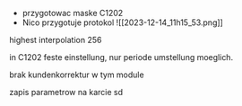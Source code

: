 - przygotowac maske C1202
- Nico przygotuje protokol
![[2023-12-14_11h15_53.png]]

highest interpolation 256


in C1202 feste einstellung, nur periode umstellung moeglich.


brak kundenkorrektur w tym module

zapis parametrow na karcie sd